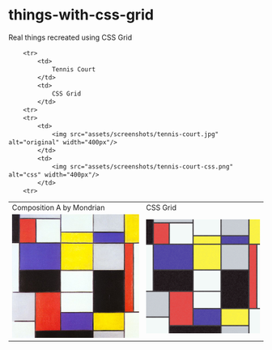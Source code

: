 # things-with-css-grid
Real things recreated using CSS Grid

<table>
    <tr>
        <td>
            Composition A by Mondrian
        </td>
        <td>
            CSS Grid
        </td>
    <tr>
    <tr>
        <td>
            <img src="assets/screenshots/composition-a-1923.jpg" alt="original" width="400px"/>
        </td>
        <td>
            <img src="assets/screenshots/composition-a-1923-css.png" alt="css" width="400px"/>
        </td>
    <tr>

        <tr>
            <td>
                Tennis Court
            </td>
            <td>
                CSS Grid
            </td>
        <tr>
        <tr>
            <td>
                <img src="assets/screenshots/tennis-court.jpg" alt="original" width="400px"/>
            </td>
            <td>
                <img src="assets/screenshots/tennis-court-css.png" alt="css" width="400px"/>
            </td>
        <tr>
</table>



